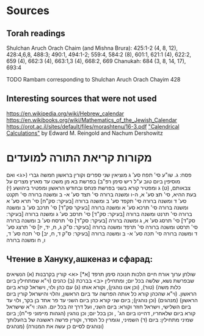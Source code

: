 # Sources

## Torah readings

Shulchan Aruch Orach Chaim (and Mishna Brura):
425:1-2 (4, 8, 12), 428:4,6,8, 488:3; 490:1, 494:1-2; 559:4,
584:2 (8), 601:1, 621:1 (4), 622:2, 659 (4), 662:3 (4),
663:1,3 (4), 668:2, 669
Chanukah: 684 (3, 8, 14, 17),
693:4

TODO Rambam corresponding to Shulchan Aruch Orach Chayim 428


## Interesting sources that were not used 
https://en.wikipedia.org/wiki/Hebrew_calendar
https://en.wikibooks.org/wiki/Mathematics_of_the_Jewish_Calendar
https://orot.ac.il/sites/default/files/morashtenu/16-3.pdf
["Calendrical Calculations"](https://www.amazon.com/Calendrical-Calculations-Ultimate-Edward-Reingold/dp/1107683165)
by Edward M. Reingold and Nachum Dershowitz

# מקורות קריאת התורה למועדים

פסח: ג. שו"ע סי' תפח סע' ג
מוציאין שני ספרים וקורין בראשון חמשה גברי (<ג> ואם מוסיפין ביום טוב ע"ל ריש סימן רפ"ב)
  בפרשת בא מן משכו עד מארץ מצרים על צבאותם,
  (ט) ג ומפטיר קורא בשני בפרשת פנחס ובחודש הראשון ומפטיר ביהושע (י) בעת ההיא,
סי' תצ סע' א, ה-ו ומשנה ברורה
סי' תצד סע' א- ב ומשנה ברורה
סי' תקנט סע' ד ומשנה ברורה
סי' תקפד סע' ב ומשנה ברורה [בעיקר: סק"ח]
סי' תרא סע' א ומשנה ברורה
סי' תרכא סע' א ומשנה ברורה [בעיקר סק"ד]
סי' תרכב סע' ב ומשנה ברורה
סי' תרנט ומשנה ברורה [בעיקר: סק"ד]
סי' תרסב סע' ג ומשנה ברורה [בעיקר: סק"ד]
סי' תרסג סע' א, ג ומשנה ברורה [בעיקר: סק"ד]
סי' תרסח סע' ב ומשנה ברורה
סי' תרסט ומשנה ברורה
סי' תרפד ומשנה ברורה [בעיקר: ס"ק ג, ח, יד, יז]
סי' תרצג סע' ד ומשנה ברורה
סי' תכה סע' א- ב ומשנה ברורה [בעיקר: ס"ק ד, ח, יב]
סי' תכח סע' ד, ו, ח ומשנה ברורה


## Чтение в Хануку,ашкеназ и сфарад:

שולחן ערוך אורח חיים הלכות חנוכה סימן תרפד
[א*] <א> קורין בקרבנות (א) הנשיאים שבפרשת נשא, שלשה בכל יום;
ומתחילין <ב> בברכת (ב) כהנים (וי"א שמתחילין ביום כלות משה) (טור),
(וכן אנו נוהגין), וקורא אותו (ג) עם כהן ולוי, וישראל קורא ביום הראשון.
(וי"א שהכהן קורא כל אותה הפרשה עד ביום הראשון, והלוי והישראל קורין ביום הראשון) (מנהגים) (וכן נוהגין);
ביום שני קורא כהן ביום השני עד פר אחד בן בקר, ולוי עד ביום השלישי, וישראל חוזר וקורא:
ביום השני, ועל דרך זה בכל יום. הגה: וי"א שישראל קורא ביום שלאחריו, דהיינו ביום הג'
, וכן בכל יום; וכן נוהגין (הגהות מיימוני פי"ח);
ביום שמיני מתחילין: ביום (ד) השמיני, וגומרין כל הסדר,
  וקורין פרשה ראשונה של בהעלותך (ונוהגים לסיים כן עשה את המנורה) (מנהגים
